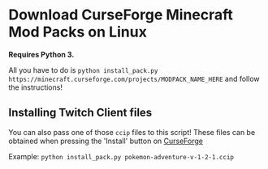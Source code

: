 # Download CurseForge Minecraft Mod Packs on Linux
**Requires Python 3.**

All you have to do is `python install_pack.py https://minecraft.curseforge.com/projects/MODPACK_NAME_HERE` and follow the instructions!

## Installing Twitch Client files
You can also pass one of those `ccip` files to this script! These files can be obtained when pressing the 'Install' button on [CurseForge](https://www.curseforge.com/minecraft/modpacks)

Example: `python install_pack.py pokemon-adventure-v-1-2-1.ccip`
